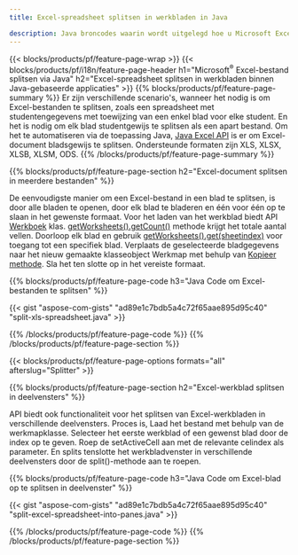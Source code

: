 ```yaml
---
title: Excel-spreadsheet splitsen in werkbladen in Java

description: Java broncodes waarin wordt uitgelegd hoe u Microsoft Excel-bestanden in meerdere documenten kunt splitsen met behulp van Java Excel-bibliotheek
---
```

{{< blocks/products/pf/feature-page-wrap >}}
{{< blocks/products/pf/i18n/feature-page-header h1="Microsoft<sup>&reg;</sup> Excel-bestand splitsen via Java" h2="Excel-spreadsheet splitsen in werkbladen binnen Java-gebaseerde applicaties" >}}
{{% blocks/products/pf/feature-page-summary %}}
Er zijn verschillende scenario's, wanneer het nodig is om Excel-bestanden te splitsen, zoals een spreadsheet met studentengegevens met toewijzing van een enkel blad voor elke student. En het is nodig om elk blad studentgewijs te splitsen als een apart bestand. Om het te automatiseren via de toepassing Java, [Java Excel API](/cells/java/) is er om Excel-document bladsgewijs te splitsen. Ondersteunde formaten zijn XLS, XLSX, XLSB, XLSM, ODS. 
{{% /blocks/products/pf/feature-page-summary %}}

{{% blocks/products/pf/feature-page-section h2="Excel-document splitsen in meerdere bestanden" %}}

De eenvoudigste manier om een Excel-bestand in een blad te splitsen, is door alle bladen te openen, door elk blad te bladeren en één voor één op te slaan in het gewenste formaat. Voor het laden van het werkblad biedt API [Werkboek](https://reference.aspose.com/cells/java/com.aspose.cells/Workbook) klas. [getWorksheets().getCount()](https://reference.aspose.com/cells/java/com.aspose.cells/worksheetcollection#Count) methode krijgt het totale aantal vellen. Doorloop elk blad en gebruik [getWorksheets().get(sheetindex)](https://reference.aspose.com/cells/java/com.aspose.cells/worksheetcollection#get) voor toegang tot een specifiek blad. Verplaats de geselecteerde bladgegevens naar het nieuw gemaakte klasseobject Werkmap met behulp van [Kopieer methode](https://reference.aspose.com/cells/java/com.aspose.cells/workbook#copy(com.aspose.cells.Workbook)). Sla het ten slotte op in het vereiste formaat.

{{% blocks/products/pf/feature-page-code h3="Java Code om Excel-bestanden te splitsen" %}}

{{< gist "aspose-com-gists" "ad89e1c7bdb5a4c72f65aae895d95c40" "split-xls-spreadsheet.java" >}}

{{% /blocks/products/pf/feature-page-code %}}
{{% /blocks/products/pf/feature-page-section %}}

{{< blocks/products/pf/feature-page-options formats="all" afterslug="Splitter" >}}

{{% blocks/products/pf/feature-page-section h2="Excel-werkblad splitsen in deelvensters" %}}

API biedt ook functionaliteit voor het splitsen van Excel-werkbladen in verschillende deelvensters. Proces is, Laad het bestand met behulp van de werkmapklasse. Selecteer het eerste werkblad of een gewenst blad door de index op te geven. Roep de setActiveCell aan met de relevante celindex als parameter. En splits tenslotte het werkbladvenster in verschillende deelvensters door de split()-methode aan te roepen.

{{% blocks/products/pf/feature-page-code h3="Java Code om Excel-blad op te splitsen in deelvenster" %}}

{{< gist "aspose-com-gists" "ad89e1c7bdb5a4c72f65aae895d95c40" "split-excel-spreadsheet-into-panes.java" >}}

{{% /blocks/products/pf/feature-page-code %}}
{{% /blocks/products/pf/feature-page-section %}}
